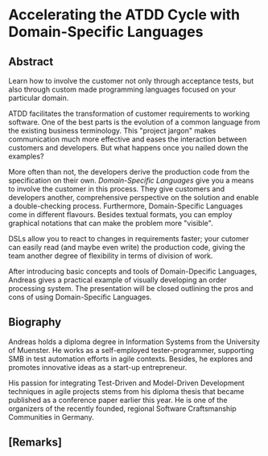 Accelerating the ATDD Cycle with Domain-Specific Languages
=====================================================
<!--
From Examples to Applications: Domain-Specific Languages
Facilitating customer communication through
Improving customer communication through Domain-Specific Languages
Flip the medal
Designing a common team domain language
-->


Abstract
--------
Learn how to involve the customer not only through acceptance tests, but also through
custom made programming languages focused on your particular domain.

ATDD facilitates the transformation of customer requirements to working software.
One of the best parts is the evolution of a common language from
the existing business terminology.
This "project jargon" makes communication much more effective and eases the interaction between
customers and developers.
But what happens once you nailed down the examples?

More often than not, the developers derive the production code
from the specification on their own.
_Domain-Specific Languages_ give you a means to involve the customer in this process.
They give customers and developers another, comprehensive perspective on the solution
and enable a double-checking process.
Furthermore, Domain-Specific Languages come in different flavours.
Besides textual formats, you can employ graphical notations that can make the problem
more "visible".

DSLs allow you to react to
changes in requirements faster;
your cutomer can easily read (and maybe even write) the production code, giving the team
another degree of flexibility in terms of division of work.

After introducing basic concepts and tools of Domain-Dpecific Languages,
Andreas gives a practical example of visually developing an order processing system.
The presentation will be closed outlining the
pros and cons of using Domain-Specific Languages.
<!--
    technical, economical, and _communicational_
-->


Biography
---------
Andreas holds a diploma degree in Information Systems from the University of Muenster.
He works as a self-employed tester-programmer, supporting SMB in test automation efforts in
agile contexts.
Besides, he explores and promotes innovative ideas as a start-up entrepreneur.

His passion for integrating Test-Driven and Model-Driven Development techniques in agile projects
stems from his diploma thesis that became published as a conference paper earlier this year.
He is one of the organizers of the recently founded, regional Software Craftsmanship
Communities in Germany.

<!--
    self-employed tester-programmer
    diploma thesis on integrating test-driven and model-driven development
    organizing one of the recently founded Software Craftsmanship communities
    test automation
    Sajjad holds a masters degree in computer applications.
    Eveliina is passionate about the continuous learning and agile testing topics.
-->

[Remarks]
---------

<!--
Topics of interest: 
 * Requirements in Agile Projects
 * Collaboration and Building Teams 

In general we value technical and practical presentations (e.g. supported by demos)
more than theoretical ones
-->
